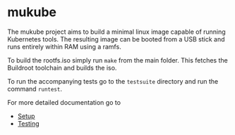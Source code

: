 # mukube

The mukube project aims to build a minimal linux image capable of running Kubernetes tools. The resulting image can be booted from a USB stick and runs entirely within RAM using a ramfs.  

To build the rootfs.iso simply run `make` from the main folder. This fetches the Buildroot toolchain and builds the iso. 

To run the accompanying tests go to the `testsuite` directory and run the command `runtest`. 


For more detailed documentation go to 

- [Setup](docs/setup.md)
- [Testing](docs/testing.md)
